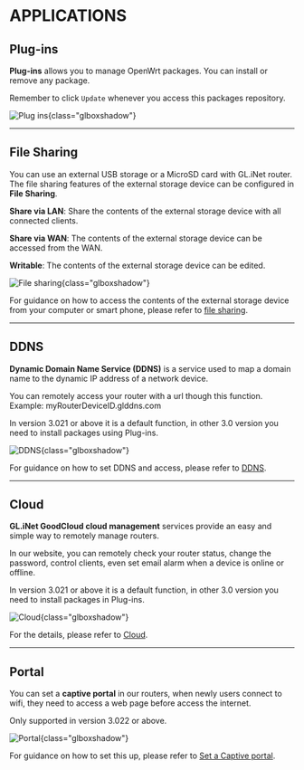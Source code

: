 # APPLICATIONS



## Plug-ins

**Plug-ins** allows you to manage OpenWrt packages. You can install or remove any package. 

Remember to click `Update` whenever you access this packages repository.

![Plug ins](https://static.gl-inet.com/docs/en/3/setup/slate/applications/plug-ins.png){class="glboxshadow"}



---

## File Sharing

You can use an external USB storage or a MicroSD card with GL.iNet router. The file sharing features of the external storage device can be configured in **File Sharing**.

**Share via LAN**: Share the contents of the external storage device with all connected clients.

**Share via WAN**: The contents of the external storage device can be accessed from the WAN.

**Writable**: The contents of the external storage device can be edited.

![File sharing](https://static.gl-inet.com/docs/en/3/setup/slate/applications/file_sharing.png){class="glboxshadow"}



For guidance on how to access the contents of the external storage device from your computer or smart phone, please refer to [file sharing](../../../tutorials/file_sharing/).


---

## DDNS

**Dynamic Domain Name Service (DDNS)** is a service used to map a domain name to the dynamic IP address of a network device. 

You can remotely access your router with a url though this function. Example: myRouterDeviceID.glddns.com

In version 3.021 or above it is a default function, in other 3.0 version you need to install packages using Plug-ins.


![DDNS](https://static.gl-inet.com/docs/en/3/setup/slate/applications/ddns.png){class="glboxshadow"}


For guidance on how to set DDNS and access, please refer to [DDNS](../../../tutorials/ddns/).

---

## Cloud

**GL.iNet GoodCloud cloud management** services provide an easy and simple way to remotely manage routers. 

In our website, you can remotely check your router status, change the password, control clients, even set email alarm when a device is online or offline.

In version 3.021 or above it is a default function, in other 3.0 version you need to install packages in Plug-ins.

![Cloud](https://static.gl-inet.com/docs/en/3/setup/slate/applications/cloud.png){class="glboxshadow"}


For the details, please refer to [Cloud](../../../tutorials/cloud/).

---

## Portal

You can set a **captive portal** in our routers, when newly users connect to wifi, they need to access a web page before access the internet.

Only supported in version 3.022 or above.

![Portal](https://static.gl-inet.com/docs/en/3/setup/slate/applications/portal.png){class="glboxshadow"}


For guidance on how to set this up, please refer to [Set a Captive portal](../../../tutorials/captive_portal).